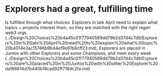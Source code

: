 # Explorers had a great, fulfilling time

Is fulfilled through what choices: Explorers in late April need to explain what topics + projects interest them, so they are matched with the right regen web3 orgs (../Design%20Choices%20b4a45c01f77940589dd79b2d37d4c7d9/Explorers%20in%20late%20April%20need%20to%20explain%20what%20topic%20b4014e3ac15746b9b44ef9e61b8cff23.md), Explorers are placed in Juntos with other Explorers and some Champions, and meet every week (../Design%20Choices%20b4a45c01f77940589dd79b2d37d4c7d9/Explorers%20are%20placed%20in%20Juntos%20with%20other%20Explorer%20daf86614d7b440b18cad92ff718dc2fa.md)